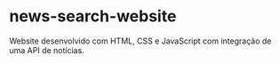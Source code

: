 # news-search-website
Website desenvolvido com HTML, CSS e JavaScript com integração de uma API de notícias.

